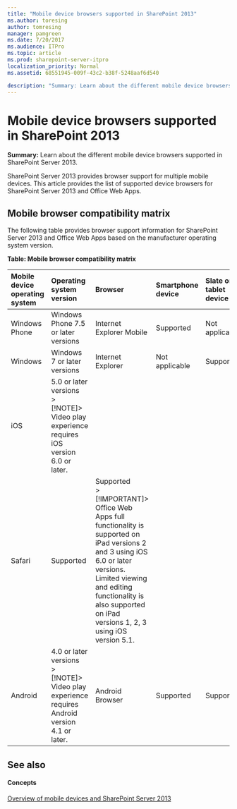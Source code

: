 ```yaml
---
title: "Mobile device browsers supported in SharePoint 2013"
ms.author: toresing
author: tomresing
manager: pamgreen
ms.date: 7/20/2017
ms.audience: ITPro
ms.topic: article
ms.prod: sharepoint-server-itpro
localization_priority: Normal
ms.assetid: 68551945-009f-43c2-b38f-5248aaf6d540

description: "Summary: Learn about the different mobile device browsers supported in SharePoint Server 2013."
---
```


# Mobile device browsers supported in SharePoint 2013

 **Summary:** Learn about the different mobile device browsers supported in SharePoint Server 2013. 
  
SharePoint Server 2013 provides browser support for multiple mobile devices. This article provides the list of supported device browsers for SharePoint Server 2013 and Office Web Apps.
  
## Mobile browser compatibility matrix

The following table provides browser support information for SharePoint Server 2013 and Office Web Apps based on the manufacturer operating system version.
  
**Table: Mobile browser compatibility matrix**

|**Mobile device operating system**|**Operating system version**|**Browser**|**Smartphone device**|**Slate or tablet device**|
|:-----|:-----|:-----|:-----|:-----|
|Windows Phone  <br/> |Windows Phone 7.5 or later versions  <br/> |Internet Explorer Mobile  <br/> |Supported  <br/> |Not applicable  <br/> |
|Windows  <br/> |Windows 7 or later versions  <br/> |Internet Explorer  <br/> |Not applicable  <br/> |Supported  <br/> |
|iOS  <br/> |5.0 or later versions  <br/> > [!NOTE]> Video play experience requires iOS version 6.0 or later.           
| Safari  <br/> |Supported  <br/> |Supported  <br/> > [!IMPORTANT]> Office Web Apps full functionality is supported on iPad versions 2 and 3 using iOS 6.0 or later versions. Limited viewing and editing functionality is also supported on iPad versions 1, 2, 3 using iOS version 5.1.           |
|Android  <br/> |4.0 or later versions  <br/> > [!NOTE]> Video play experience requires Android version 4.1 or later.           | Android Browser  <br/> |Supported  <br/> |Supported  <br/> |
   
## See also

#### Concepts

[Overview of mobile devices and SharePoint Server 2013](mobile-devices-overview.md)


